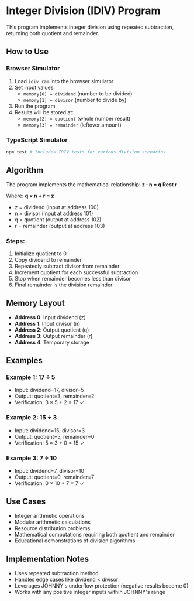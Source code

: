 # Integer Division (IDIV) Program

This program implements integer division using repeated subtraction, returning both quotient and remainder.

## How to Use

### Browser Simulator

1. Load `idiv.ram` into the browser simulator
2. Set input values:
   - `memory[0] = dividend` (number to be divided)
   - `memory[1] = divisor` (number to divide by)
3. Run the program
4. Results will be stored at:
   - `memory[2] = quotient` (whole number result)
   - `memory[3] = remainder` (leftover amount)

### TypeScript Simulator

```bash
npm test # Includes IDIV tests for various division scenarios
```

## Algorithm

The program implements the mathematical relationship: **z : n = q Rest r**

Where: **q × n + r = z**

- z = dividend (input at address 100)
- n = divisor (input at address 101)
- q = quotient (output at address 102)
- r = remainder (output at address 103)

### Steps:

1. Initialize quotient to 0
2. Copy dividend to remainder
3. Repeatedly subtract divisor from remainder
4. Increment quotient for each successful subtraction
5. Stop when remainder becomes less than divisor
6. Final remainder is the division remainder

## Memory Layout

- **Address 0**: Input dividend (z)
- **Address 1**: Input divisor (n)
- **Address 2**: Output quotient (q)
- **Address 3**: Output remainder (r)
- **Address 4**: Temporary storage

## Examples

### Example 1: 17 ÷ 5

- Input: dividend=17, divisor=5
- Output: quotient=3, remainder=2
- Verification: 3 × 5 + 2 = 17 ✓

### Example 2: 15 ÷ 3

- Input: dividend=15, divisor=3
- Output: quotient=5, remainder=0
- Verification: 5 × 3 + 0 = 15 ✓

### Example 3: 7 ÷ 10

- Input: dividend=7, divisor=10
- Output: quotient=0, remainder=7
- Verification: 0 × 10 + 7 = 7 ✓

## Use Cases

- Integer arithmetic operations
- Modular arithmetic calculations
- Resource distribution problems
- Mathematical computations requiring both quotient and remainder
- Educational demonstrations of division algorithms

## Implementation Notes

- Uses repeated subtraction method
- Handles edge cases like dividend < divisor
- Leverages JOHNNY's underflow protection (negative results become 0)
- Works with any positive integer inputs within JOHNNY's range
